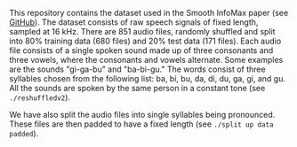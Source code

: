 This repository contains the dataset used in the Smooth InfoMax paper (see [GitHub](https://github.com/fdenoodt/Smooth-InfoMax/)). The dataset consists of raw speech signals of fixed length, sampled at 16 kHz. There are 851 audio files, randomly shuffled and split into 80% training data (680 files) and 20% test data (171 files). Each audio file consists of a single spoken sound made up of three consonants and three vowels, where the consonants and vowels alternate. Some examples are the sounds "gi-ga-bu" and "ba-bi-gu." The words consist of three syllables chosen from the following list: ba, bi, bu, da, di, du, ga, gi, and gu. All the sounds are spoken by the same person in a constant tone (see `./reshuffledv2`).

We have also split the audio files into single syllables being pronounced. These files are then padded to have a fixed length (see `./split up data padded`).

